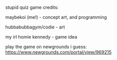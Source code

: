 stupid quiz game credits:

maybekoi (me!) - concept art, and programming

hubbabubbagym/codie - art

my irl homie kennedy - game idea

play the game on newgrounds i guess: https://www.newgrounds.com/portal/view/969215
